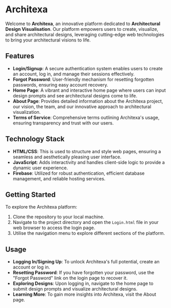 # Architexa

Welcome to **Architexa**, an innovative platform dedicated to **Architectural Design Visualisation**. Our platform empowers users to create, visualize, and share architectural designs, leveraging cutting-edge web technologies to bring your architectural visions to life.

## Features

- **Login/Signup**: A secure authentication system enables users to create an account, log in, and manage their sessions effectively.
- **Forgot Password**: User-friendly mechanism for resetting forgotten passwords, ensuring easy account recovery.
- **Home Page**: A vibrant and interactive home page where users can input design prompts and see architectural designs come to life.
- **About Page**: Provides detailed information about the Architexa project, our vision, the team, and our innovative approach to architectural visualization.
- **Terms of Service**: Comprehensive terms outlining Architexa's usage, ensuring transparency and trust with our users.

## Technology Stack

- **HTML/CSS**: This is used to structure and style web pages, ensuring a seamless and aesthetically pleasing user interface.
- **JavaScript**: Adds interactivity and handles client-side logic to provide a dynamic user experience.
- **Firebase**: Utilized for robust authentication, efficient database management, and reliable hosting services.

## Getting Started

To explore the Architexa platform:

1. Clone the repository to your local machine.
2. Navigate to the project directory and open the `Login.html` file in your web browser to access the login page.
3. Utilise the navigation menu to explore different sections of the platform.

## Usage

- **Logging In/Signing Up**: To unlock Architexa's full potential, create an account or log in.
- **Resetting Password**: If you have forgotten your password, use the "Forgot Password" link on the login page to recover it.
- **Exploring Designs**: Upon logging in, navigate to the home page to submit design prompts and visualize architectural designs.
- **Learning More**: To gain more insights into Architexa, visit the About page.
